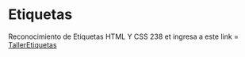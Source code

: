 # Etiquetas
Reconocimiento de Etiquetas HTML Y CSS 238 et
ingresa a este link = [TallerEtiquetas](https://mari0724.github.io/Etiquetas/)
